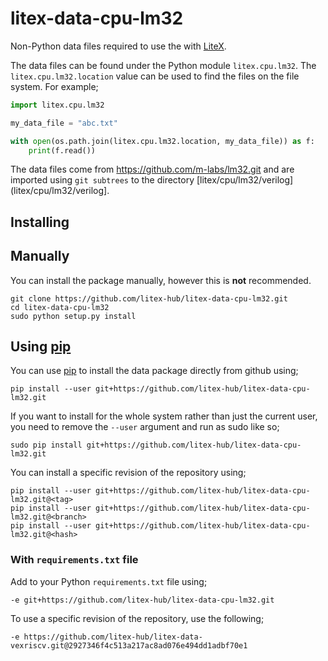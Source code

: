 # litex-data-cpu-lm32

Non-Python data files required to use the  with
[LiteX](https://github.com/enjoy-digital/litex.git).

The data files can be found under the Python module `litex.cpu.lm32`. The
`litex.cpu.lm32.location` value can be used to find the files on the file system.
For example;

```python
import litex.cpu.lm32

my_data_file = "abc.txt"

with open(os.path.join(litex.cpu.lm32.location, my_data_file)) as f:
    print(f.read())
```

The data files come from https://github.com/m-labs/lm32.git
and are imported using `git subtrees` to the directory
[litex/cpu/lm32/verilog](litex/cpu/lm32/verilog].

## Installing

## Manually

You can install the package manually, however this is **not** recommended.

```
git clone https://github.com/litex-hub/litex-data-cpu-lm32.git
cd litex-data-cpu-lm32
sudo python setup.py install
```

## Using [pip](https://pip.pypa.io/)

You can use [pip](https://pip.pypa.io/) to install the data package directly
from github using;

```
pip install --user git+https://github.com/litex-hub/litex-data-cpu-lm32.git
```

If you want to install for the whole system rather than just the current user,
you need to remove the `--user` argument and run as sudo like so;

```
sudo pip install git+https://github.com/litex-hub/litex-data-cpu-lm32.git
```

You can install a specific revision of the repository using;
```
pip install --user git+https://github.com/litex-hub/litex-data-cpu-lm32.git@<tag>
pip install --user git+https://github.com/litex-hub/litex-data-cpu-lm32.git@<branch>
pip install --user git+https://github.com/litex-hub/litex-data-cpu-lm32.git@<hash>
```

### With `requirements.txt` file

Add to your Python `requirements.txt` file using;
```
-e git+https://github.com/litex-hub/litex-data-cpu-lm32.git
```

To use a specific revision of the repository, use the following;
```
-e https://github.com/litex-hub/litex-data-vexriscv.git@2927346f4c513a217ac8ad076e494dd1adbf70e1
```
